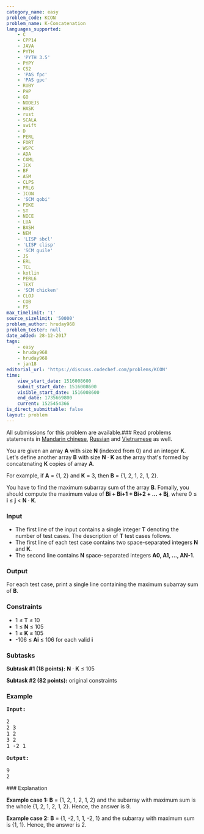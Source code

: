 ```yaml
---
category_name: easy
problem_code: KCON
problem_name: K-Concatenation
languages_supported:
    - C
    - CPP14
    - JAVA
    - PYTH
    - 'PYTH 3.5'
    - PYPY
    - CS2
    - 'PAS fpc'
    - 'PAS gpc'
    - RUBY
    - PHP
    - GO
    - NODEJS
    - HASK
    - rust
    - SCALA
    - swift
    - D
    - PERL
    - FORT
    - WSPC
    - ADA
    - CAML
    - ICK
    - BF
    - ASM
    - CLPS
    - PRLG
    - ICON
    - 'SCM qobi'
    - PIKE
    - ST
    - NICE
    - LUA
    - BASH
    - NEM
    - 'LISP sbcl'
    - 'LISP clisp'
    - 'SCM guile'
    - JS
    - ERL
    - TCL
    - kotlin
    - PERL6
    - TEXT
    - 'SCM chicken'
    - CLOJ
    - COB
    - FS
max_timelimit: '1'
source_sizelimit: '50000'
problem_author: hruday968
problem_tester: null
date_added: 28-12-2017
tags:
    - easy
    - hruday968
    - hruday968
    - jan18
editorial_url: 'https://discuss.codechef.com/problems/KCON'
time:
    view_start_date: 1516008600
    submit_start_date: 1516008600
    visible_start_date: 1516008600
    end_date: 1735669800
    current: 1525454366
is_direct_submittable: false
layout: problem
---
```

All submissions for this problem are available.### Read problems statements in [Mandarin chinese](http://www.codechef.com/download/translated/JAN18/mandarin/KCON.pdf), [Russian](http://www.codechef.com/download/translated/JAN18/russian/KCON.pdf) and [Vietnamese](http://www.codechef.com/download/translated/JAN18/vietnamese/KCON.pdf) as well.

You are given an array **A** with size **N** (indexed from 0) and an integer **K**. Let's define another array **B** with size **N** · **K** as the array that's formed by concatenating **K** copies of array **A**.

For example, if **A** = {1, 2} and **K** = 3, then **B** = {1, 2, 1, 2, 1, 2}.

You have to find the maximum subarray sum of the array **B**. Fomally, you should compute the maximum value of **Bi + Bi+1 + Bi+2 + ... + Bj**, where 0 ≤ **i** ≤ **j** < **N** · **K**.

### Input

- The first line of the input contains a single integer **T** denoting the number of test cases. The description of **T** test cases follows.
- The first line of each test case contains two space-separated integers **N** and **K**.
- The second line contains **N** space-separated integers **A0, A1, ..., AN-1**.

### Output

For each test case, print a single line containing the maximum subarray sum of **B**.

### Constraints

- 1 ≤ **T** ≤ 10
- 1 ≤ **N** ≤ 105
- 1 ≤ **K** ≤ 105
- -106 ≤ **Ai** ≤ 106 for each valid **i**

### Subtasks

**Subtask #1 (18 points):** **N** · **K** ≤ 105

**Subtask #2 (82 points):** original constraints

### Example

<pre><b>Input:</b>

2
2 3
1 2
3 2
1 -2 1

<b>Output:</b>

9
2
</pre>### Explanation

**Example case 1:** **B** = {1, 2, 1, 2, 1, 2} and the subarray with maximum sum is the whole {1, 2, 1, 2, 1, 2}. Hence, the answer is 9.

**Example case 2:** **B** = {1, -2, 1, 1, -2, 1} and the subarray with maximum sum is {1, 1}. Hence, the answer is 2.
